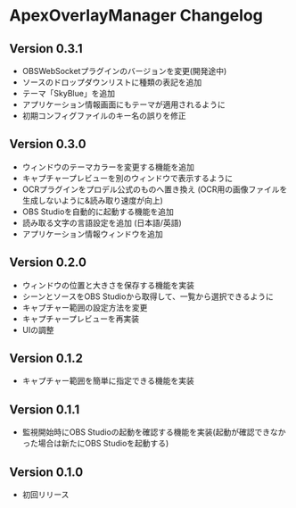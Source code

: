 # ApexOverlayManager Changelog

## Version 0.3.1
- OBSWebSocketプラグインのバージョンを変更(開発途中)
- ソースのドロップダウンリストに種類の表記を追加
- テーマ「SkyBlue」を追加
- アプリケーション情報画面にもテーマが適用されるように
- 初期コンフィグファイルのキー名の誤りを修正

## Version 0.3.0
- ウィンドウのテーマカラーを変更する機能を追加
- キャプチャープレビューを別のウィンドウで表示するように
- OCRプラグインをプロデル公式のものへ置き換え (OCR用の画像ファイルを生成しないように&読み取り速度が向上)
- OBS Studioを自動的に起動する機能を追加
- 読み取る文字の言語設定を追加 (日本語/英語)
- アプリケーション情報ウィンドウを追加

## Version 0.2.0
- ウィンドウの位置と大きさを保存する機能を実装
- シーンとソースをOBS Studioから取得して、一覧から選択できるように
- キャプチャー範囲の設定方法を変更
- キャプチャープレビューを再実装
- UIの調整

## Version 0.1.2
- キャプチャー範囲を簡単に指定できる機能を実装

## Version 0.1.1
- 監視開始時にOBS Studioの起動を確認する機能を実装(起動が確認できなかった場合は新たにOBS Studioを起動する)

## Version 0.1.0
- 初回リリース